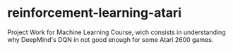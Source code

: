 # reinforcement-learning-atari
Project Work for Machine Learning Course, wich consists in understanding why DeepMind's DQN in not good enough for some Atari 2600 games.
